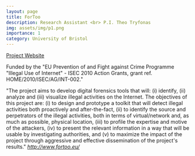 ```yaml
---
layout: page
title: ForToo
description: Research Assistant <br> P.I. Theo Tryfonas
img: assets/img/p1.png
importance: 1
category: University of Bristol
---
```


[Project Website](http://www.fortoo.eu/) <br>

Funded by the "EU Prevention of and Fight against Crime Programme "Illegal Use of Internet" - ISEC 2010 Action Grants, grant ref. HOME/2010/ISEC/AG/INT-002."<br>

"The project aims to develop digital forensics tools that will: (i) identify, (ii) analyze and (iii) visualize illegal activities on the Internet. The objectives of this project are: (i) to design and prototype a toolkit that will detect illegal activities both proactively and after-the-fact, (ii) to identify the source and perpetrators of the illegal activities, both in terms of virtual/network and, as much as possible, physical location, (iii) to profile the expertise and motive of the attackers, (iv) to present the relevant information in a way that will be usable by investigating authorities, and (v) to maximize the impact of the project through aggressive and effective dissemination of the project's results." *http://www.fortoo.eu/*
